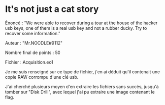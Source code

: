 # It's not just a cat story

Énoncé : "We were able to recover during a tour at the house of the hacker usb keys, one of them is a real usb key and not a rubber ducky. Try to recover some information."

Auteur : "Mr.NOODLE#9112"

Nombre final de points : 50

Fichier : Acquisition.eo1

Je me suis renseigné sur ce type de fichier, j'en ai déduit qu'il contenait une copie RAW corrompu d'une clé usb.

J'ai cherché plusieurs moyen d'en extraire les fichiers sans succès, jusqu'à tomber sur "Disk Drill", avec lequel j'ai pu extraire une image contenant le flag.
